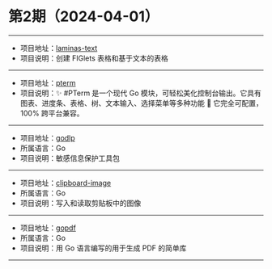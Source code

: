 # 第2期（2024-04-01）

---
- 项目地址：[laminas-text](https://github.com/laminas/laminas-text)
- 项目说明：创建 FIGlets 表格和基于文本的表格
---
- 项目地址：[pterm](https://github.com/pterm/pterm)
- 项目说明：✨ #PTerm 是一个现代 Go 模块，可轻松美化控制台输出。它具有图表、进度条、表格、树、文本输入、选择菜单等多种功能 🚀 它完全可配置，100% 跨平台兼容。
---
- 项目地址：[godlp](https://github.com/bytedance/godlp)
- 所属语言：Go
- 项目说明：敏感信息保护工具包
---
- 项目地址：[clipboard-image](https://github.com/skanehira/clipboard-image)
- 所属语言：Go
- 项目说明：写入和读取剪贴板中的图像
---
- 项目地址：[gopdf](https://github.com/signintech/gopdf)
- 所属语言：Go
- 项目说明：用 Go 语言编写的用于生成 PDF 的简单库
---